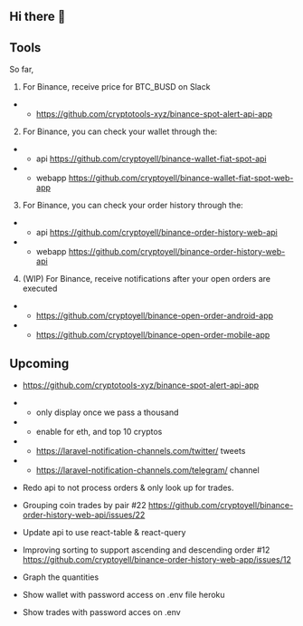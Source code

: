 ## Hi there 👋

## Tools

So far,

1. For Binance, receive price for BTC_BUSD on Slack
- - https://github.com/cryptotools-xyz/binance-spot-alert-api-app

2. For Binance, you can check your wallet through the:
- - api https://github.com/cryptoyell/binance-wallet-fiat-spot-api
- - webapp https://github.com/cryptoyell/binance-wallet-fiat-spot-web-app

3. For Binance, you can check your order history through the:
- - api https://github.com/cryptoyell/binance-order-history-web-api
- - webapp https://github.com/cryptoyell/binance-order-history-web-api

4. (WIP) For Binance, receive notifications after your open orders are executed 
- - https://github.com/cryptoyell/binance-open-order-android-app
- - https://github.com/cryptoyell/binance-open-order-mobile-app

## Upcoming

- https://github.com/cryptotools-xyz/binance-spot-alert-api-app
- - only display once we pass a thousand
- - enable for eth, and top 10 cryptos
- - https://laravel-notification-channels.com/twitter/ tweets
- - https://laravel-notification-channels.com/telegram/ channel

- Redo api to not process orders & only look up for trades. 
- Grouping coin trades by pair #22 https://github.com/cryptoyell/binance-order-history-web-api/issues/22

- Update api to use react-table & react-query
- Improving sorting to support ascending and descending order #12 https://github.com/cryptoyell/binance-order-history-web-app/issues/12

- Graph the quantities 

- Show wallet with password access on .env file heroku

- Show trades with password acces on .env
